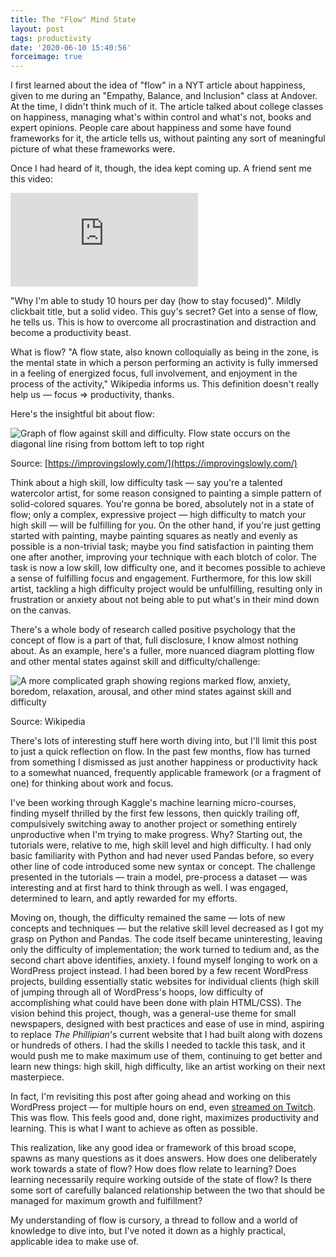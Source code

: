 ```yaml
---
title: The "Flow" Mind State
layout: post
tags: productivity
date: '2020-06-10 15:40:56'
forceimage: true
---
```


I first learned about the idea of "flow" in a NYT article about happiness, given to me during an "Empathy, Balance, and Inclusion" class at Andover. At the time, I didn't think much of it. The article talked about college classes on happiness, managing what's within control and what's not, books and expert opinions. People care about happiness and some have found frameworks for it, the article tells us, without painting any sort of meaningful picture of what these frameworks were.

Once I had heard of it, though, the idea kept coming up. A friend sent me this video:

<div class="yt-container">
    <iframe
        src="https://www.youtube.com/embed/cIVGp0SVAKw?modestbranding=1"
        frameBorder="0"
        allowFullScreen
    ></iframe>
</div>

"Why I'm able to study 10 hours per day (how to stay focused)". Mildly clickbait title, but a solid video. This guy's secret? Get into a sense of flow, he tells us. This is how to overcome all procrastination and distraction and become a productivity beast.

What is flow? "A flow state, also known colloquially as being in the zone, is the mental state in which a person performing an activity is fully immersed in a feeling of energized focus, full involvement, and enjoyment in the process of the activity," Wikipedia informs us. This definition doesn't really help us — focus ⇒ productivity, thanks.

Here's the insightful bit about flow:

![Graph of flow against skill and difficulty. Flow state occurs on the diagonal line rising from bottom left to top right](/blog/2020-06/flow1.png)

Source: [https://improvingslowly.com/](https://improvingslowly.com/)

Think about a high skill, low difficulty task — say you're a talented watercolor artist, for some reason consigned to painting a simple pattern of solid-colored squares. You're gonna be bored, absolutely not in a state of flow; only a complex, expressive project — high difficulty to match your high skill — will be fulfilling for you. On the other hand, if you're just getting started with painting, maybe painting squares as neatly and evenly as possible is a non-trivial task; maybe you find satisfaction in painting them one after another, improving your technique with each blotch of color. The task is now a low skill, low difficulty one, and it becomes possible to achieve a sense of fulfilling focus and engagement. Furthermore, for this low skill artist, tackling a high difficulty project would be unfulfilling, resulting only in frustration or anxiety about not being able to put what's in their mind down on the canvas.

There's a whole body of research called positive psychology that the concept of flow is a part of that, full disclosure, I know almost nothing about. As an example, here's a fuller, more nuanced diagram plotting flow and other mental states against skill and difficulty/challenge:

![A more complicated graph showing regions marked flow, anxiety, boredom, relaxation, arousal, and other mind states against skill and difficulty](/blog/2020-06/flow2.png)

Source: Wikipedia

There's lots of interesting stuff here worth diving into, but I'll limit this post to just a quick reflection on flow. In the past few months, flow has turned from something I dismissed as just another happiness or productivity hack to a somewhat nuanced, frequently applicable framework (or a fragment of one) for thinking about work and focus.

I've been working through Kaggle's machine learning micro-courses, finding myself thrilled by the first few lessons, then quickly trailing off, compulsively switching away to another project or something entirely unproductive when I'm trying to make progress. Why? Starting out, the tutorials were, relative to me, high skill level and high difficulty. I had only basic familiarity with Python and had never used Pandas before, so every other line of code introduced some new syntax or concept. The challenge presented in the tutorials — train a model, pre-process a dataset — was interesting and at first hard to think through as well. I was engaged, determined to learn, and aptly rewarded for my efforts.

Moving on, though, the difficulty remained the same — lots of new concepts and techniques — but the relative skill level decreased as I got my grasp on Python and Pandas. The code itself became uninteresting, leaving only the difficulty of implementation; the work turned to tedium and, as the second chart above identifies, anxiety. I found myself longing to work on a WordPress project instead. I had been bored by a few recent WordPress projects, building essentially static websites for individual clients (high skill of jumping through all of WordPress's hoops, low difficulty of accomplishing what could have been done with plain HTML/CSS). The vision behind this project, though, was a general-use theme for small newspapers, designed with best practices and ease of use in mind, aspiring to replace *The Phillipian*'s current website that I had built along with dozens or hundreds of others. I had the skills I needed to tackle this task, and it would push me to make maximum use of them, continuing to get better and learn new things: high skill, high difficulty, like an artist working on their next masterpiece.

In fact, I'm revisiting this post after going ahead and working on this WordPress project — for multiple hours on end, even [streamed on Twitch](https://www.twitch.tv/wwsalmon). This was flow. This feels good and, done right, maximizes productivity and learning. This is what I want to achieve as often as possible.

This realization, like any good idea or framework of this broad scope, spawns as many questions as it does answers. How does one deliberately work towards a state of flow? How does flow relate to learning? Does learning necessarily require working outside of the state of flow? Is there some sort of carefully balanced relationship between the two that should be managed for maximum growth and fulfillment?

My understanding of flow is cursory, a thread to follow and a world of knowledge to dive into, but I've noted it down as a highly practical, applicable idea to make use of.
